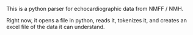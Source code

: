 This is a python parser for echocardiographic data from NMFF / NMH.

Right now, it opens a file in python, reads it, tokenizes it, and creates an excel file of the data it can understand.


